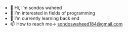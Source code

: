 - 👋 Hi, I’m sondos waheed
- 👀 I’m interested in fields of programming
- 🌱 I’m currently learning back end 
- 📫 How to reach me-> sondoswaheed184@gmail.com



